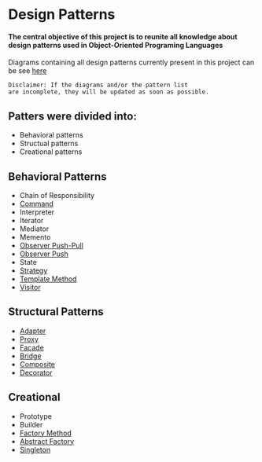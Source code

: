 # Design Patterns

#### The central objective of this project is to reunite all knowledge about design patterns used in Object-Oriented Programing Languages

Diagrams containing all design patterns currently present in this project can be see [here](https://drive.google.com/file/d/19MnhY_r4VCJ0uXwGKjnkGdknbQMOkULl/view?usp=sharing)

    Disclaimer: If the diagrams and/or the pattern list
    are incomplete, they will be updated as soon as possible.

## Patters were divided into:

 - Behavioral patterns
 - Structual patterns
 - Creational patterns

## Behavioral Patterns
 - Chain of Responsibility
 - [Command](./src/main/java/dev/leoduarte/designpatterns/behavioral/command)
 - Interpreter
 - Iterator
 - Mediator
 - Memento
 - [Observer Push-Pull](./src/main/java/dev/leoduarte/designpatterns/behavioral/observer/pushpull)
 - [Observer Push](./src/main/java/dev/leoduarte/designpatterns/behavioral/observer/push)
 - State
 - [Strategy](./src/main/java/dev/leoduarte/designpatterns/behavioral/strategy)
 - [Template Method](./src/main/java/dev/leoduarte/designpatterns/behavioral/templatemethod)
 - [Visitor](./src/main/java/dev/leoduarte/designpatterns/behavioral/visitor)

## Structural Patterns
- [Adapter](./src/main/java/dev/leoduarte/designpatterns/structural/adapter)
- [Proxy](./src/main/java/dev/leoduarte/designpatterns/structural/proxy)
- [Facade](./src/main/java/dev/leoduarte/designpatterns/structural/facade)
- [Bridge](./src/main/java/dev/leoduarte/designpatterns/structural/bridge)
- [Composite](./src/main/java/dev/leoduarte/designpatterns/structural/composite)
- [Decorator](./src/main/java/dev/leoduarte/designpatterns/structural/decorator)


## Creational
- Prototype
- Builder
- [Factory Method](./src/main/java/dev/leoduarte/designpatterns/creational/factory)
- [Abstract Factory](./src/main/java/dev/leoduarte/designpatterns/creational/abstractfactory)
- [Singleton](./src/main/java/dev/leoduarte/designpatterns/creational/singleton)